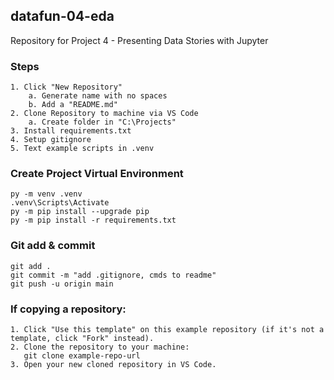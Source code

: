 ## datafun-04-eda
Repository for Project 4 - Presenting Data Stories with Jupyter

### Steps
```
1. Click "New Repository"
    a. Generate name with no spaces
    b. Add a "README.md"
2. Clone Repository to machine via VS Code
    a. Create folder in "C:\Projects"
3. Install requirements.txt
4. Setup gitignore
5. Text example scripts in .venv
```
### Create Project Virtual Environment
```
py -m venv .venv
.venv\Scripts\Activate
py -m pip install --upgrade pip 
py -m pip install -r requirements.txt
```
### Git add & commit
```
git add .
git commit -m "add .gitignore, cmds to readme"
git push -u origin main
```
### If copying a repository:
```
1. Click "Use this template" on this example repository (if it's not a template, click "Fork" instead).
2. Clone the repository to your machine:
   git clone example-repo-url
3. Open your new cloned repository in VS Code.
```
